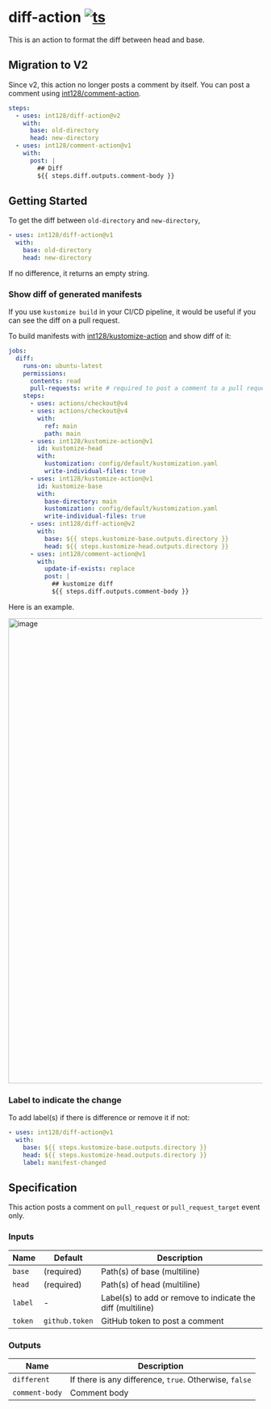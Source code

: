 # diff-action [![ts](https://github.com/int128/diff-action/actions/workflows/ts.yaml/badge.svg)](https://github.com/int128/diff-action/actions/workflows/ts.yaml)

This is an action to format the diff between head and base.

## Migration to V2

Since v2, this action no longer posts a comment by itself.
You can post a comment using [int128/comment-action](https://github.com/int128/comment-action).

```yaml
steps:
  - uses: int128/diff-action@v2
    with:
      base: old-directory
      head: new-directory
  - uses: int128/comment-action@v1
    with:
      post: |
        ## Diff
        ${{ steps.diff.outputs.comment-body }}
```

## Getting Started

To get the diff between `old-directory` and `new-directory`,

```yaml
- uses: int128/diff-action@v1
  with:
    base: old-directory
    head: new-directory
```

If no difference, it returns an empty string.

### Show diff of generated manifests

If you use `kustomize build` in your CI/CD pipeline, it would be useful if you can see the diff on a pull request.

To build manifests with [int128/kustomize-action](https://github.com/int128/kustomize-action) and show diff of it:

```yaml
jobs:
  diff:
    runs-on: ubuntu-latest
    permissions:
      contents: read
      pull-requests: write # required to post a comment to a pull request
    steps:
      - uses: actions/checkout@v4
      - uses: actions/checkout@v4
        with:
          ref: main
          path: main
      - uses: int128/kustomize-action@v1
        id: kustomize-head
        with:
          kustomization: config/default/kustomization.yaml
          write-individual-files: true
      - uses: int128/kustomize-action@v1
        id: kustomize-base
        with:
          base-directory: main
          kustomization: config/default/kustomization.yaml
          write-individual-files: true
      - uses: int128/diff-action@v2
        with:
          base: ${{ steps.kustomize-base.outputs.directory }}
          head: ${{ steps.kustomize-head.outputs.directory }}
      - uses: int128/comment-action@v1
        with:
          update-if-exists: replace
          post: |
            ## kustomize diff
            ${{ steps.diff.outputs.comment-body }}
```

Here is an example.

<img width="920" alt="image" src="https://user-images.githubusercontent.com/321266/169690472-a74d764d-3567-4d5b-adc4-e8efc9dd4d6c.png">

### Label to indicate the change

To add label(s) if there is difference or remove it if not:

```yaml
- uses: int128/diff-action@v1
  with:
    base: ${{ steps.kustomize-base.outputs.directory }}
    head: ${{ steps.kustomize-head.outputs.directory }}
    label: manifest-changed
```

## Specification

This action posts a comment on `pull_request` or `pull_request_target` event only.

### Inputs

| Name    | Default        | Description                                                |
| ------- | -------------- | ---------------------------------------------------------- |
| `base`  | (required)     | Path(s) of base (multiline)                                |
| `head`  | (required)     | Path(s) of head (multiline)                                |
| `label` | -              | Label(s) to add or remove to indicate the diff (multiline) |
| `token` | `github.token` | GitHub token to post a comment                             |

### Outputs

| Name           | Description                                            |
| -------------- | ------------------------------------------------------ |
| `different`    | If there is any difference, `true`. Otherwise, `false` |
| `comment-body` | Comment body                                           |
